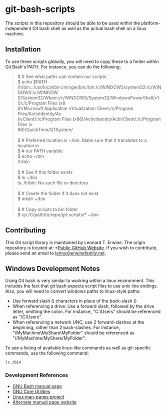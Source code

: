 git-bash-scripts
================

The scripts in this repository should be able to be used within the platform-independent Git bash shell as well as the
actual bash shell on a linux machine.

Installation
------------
To use these scripts globally, you will need to copy these to a folder within Git Bash's PATH.
For instance, you can do the following:
<blockquote>
$ # See what paths can contain our scripts<br />
$ echo $PATH<br />
/h/bin:.:/usr/local/bin:/mingw/bin:/bin:/c/WINDOWS/system32:/c/WINDOWS:/c/WINDOW<br />
S/System32/Wbem:/c/WINDOWS/System32/WindowsPowerShell/v1.0/:/c/Program Files (x8<br />
6)/Microsoft Application Virtualization Client:/c/Program Files/ActivIdentity/Ac<br />
tivClient/:/c/Program Files (x86)/ActivIdentity/ActivClient/:/c/Program Files (x<br />
86)/QuickTime/QTSystem/<br />
<br />
$ # Preferred location is ~/bin. Make sure that it translates to a location in<br />
$ # our PATH variable<br />
$ echo ~/bin<br />
/h/bin<br />
<br />
$ # See if this folder exists<br />
$ ls ~/bin<br />
ls: /h/bin: No such file or directory<br />
<br />
$ # Create the folder if it does not exist<br />
$ mkdir ~/bin<br />
<br />
$ # Copy scripts to bin folder<br />
$ cp /C/path/to/repo/git-scripts/* ~/bin
</blockquote>

Contributing
------------
This Git script library is maintained by Leonard T. Erwine. The origin repository is located at:
*[Public GitHub Website](https://github.com/lerwine/git-bash-scripts.git).
If you wish to contribute, please send an email to [lenny@erwinefamily.net](mailto:lenny@erwinefamily.net).

Windows Development Notes
-------------------------
Using Git bash is very similar to working within a linux environment. This includes the fact that git bash expects script files to use unix line endings.
Also, you will need to convert windows paths to linux-style paths:
* Use forward slash (\) characters in place of the back-slash (\)
* When referencing a drive: Use a forward slash, followed by the drive letter, omitting the colon. For instance, "C:\Users" should be referenced as "/C/Users".
* When referencing a network UNC, use 2 forward-slashes at the beginning, rather than 2 back-slashes. For instance, "\\MyMachine\MyShare\MyFolder" should be referenced as "//MyMachine/MyShare/MyFolder".

To see a listing of available linux-like commands as well as git-specific commands, use the following command:
```bash
ls /bin
```
### Development References

* [GNU Bash manual page](http://www.gnu.org/software/bash/manual/html_node/index.html)
* [GNU Core Utilities](http://www.gnu.org/software/coreutils/manual/coreutils.html)
* [Linux man-pages project](https://www.kernel.org/doc/man-pages/)
* [Alternate manual page website](http://www.linuxmanpages.com/)

